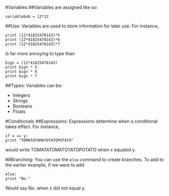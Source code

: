 #Variables
##Variables are assigned like so:
```
variablebob = 12*13
```

##Use:
Variables are used to store information for later use. For instance,
```
print (12*41825478143)*5
print (12*41825478143)*6
print (12*41825478143)*7
```
Is far more annoying to type than
```
bign = (12*41825478143)
print bign * 5
print bign * 6
print bign * 7
```

##Types:
Variables can be:
* Integers
* Strings
* Booleans
* Floats

#Conditionals
##Expressions:
Expressions determine when a conditional takes effect. For instance,
```
if x == y:
print "TOMATATOMATOTATOPOTATO"
```
would write TOMATATOMATOTATOPOTATO when x equaled y.

##Branching:
You can use the `else` command to create branches. To add to the earlier example, if we were to add
```
else:
print "No."
```
Would say No. when x did not equal y.